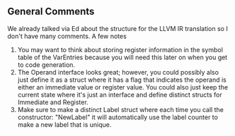 ## General Comments 
We already talked via Ed about the structure for the LLVM IR translation so I don't have many comments. A few notes 

1. You may want to think about storing register information in the symbol table of the VarEntries because you will need this later on when you get to code generation. 
2. The Operand interface looks great; however, you could possibly also just define it as a struct where it has a flag that indicates the operand is either an immediate value or register value. You could also just keep the current state where it's just an interface and define distinct structs for Immediate and Register. 
3. Make sure to make a distinct Label struct where each time you call the constructor: "NewLabel" it will automatically use the label counter to make a new label that is unique. 
